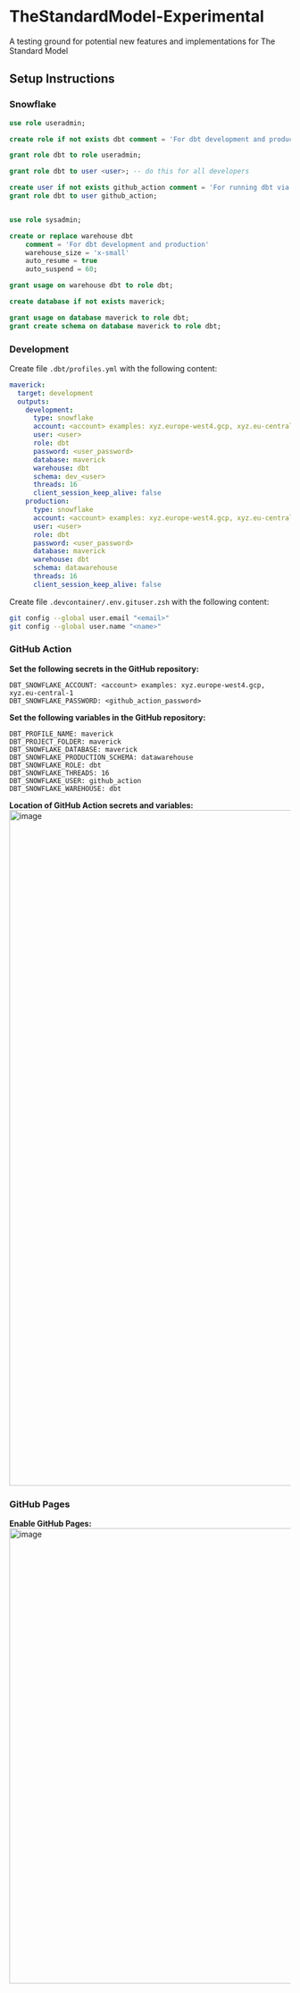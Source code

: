 # TheStandardModel-Experimental
A testing ground for potential new features and implementations for The Standard Model

## Setup Instructions

### Snowflake

```sql
use role useradmin;

create role if not exists dbt comment = 'For dbt development and production';

grant role dbt to role useradmin;

grant role dbt to user <user>; -- do this for all developers

create user if not exists github_action comment = 'For running dbt via GitHub Action';
grant role dbt to user github_action;


use role sysadmin;

create or replace warehouse dbt 
    comment = 'For dbt development and production' 
    warehouse_size = 'x-small' 
    auto_resume = true 
    auto_suspend = 60;

grant usage on warehouse dbt to role dbt;

create database if not exists maverick;

grant usage on database maverick to role dbt;
grant create schema on database maverick to role dbt;
```

### Development

Create file `.dbt/profiles.yml` with the following content:

```yaml
maverick:
  target: development
  outputs:
    development:
      type: snowflake
      account: <account> examples: xyz.europe-west4.gcp, xyz.eu-central-1
      user: <user>
      role: dbt
      password: <user_password>
      database: maverick
      warehouse: dbt
      schema: dev_<user>
      threads: 16
      client_session_keep_alive: false
    production:
      type: snowflake
      account: <account> examples: xyz.europe-west4.gcp, xyz.eu-central-1
      user: <user>
      role: dbt
      password: <user_password>
      database: maverick
      warehouse: dbt
      schema: datawarehouse
      threads: 16
      client_session_keep_alive: false
```

Create file `.devcontainer/.env.gituser.zsh` with the following content:
    
```bash
git config --global user.email "<email>"
git config --global user.name "<name>"
```

### GitHub Action

**Set the following secrets in the GitHub repository:**
```
DBT_SNOWFLAKE_ACCOUNT: <account> examples: xyz.europe-west4.gcp, xyz.eu-central-1
DBT_SNOWFLAKE_PASSWORD: <github_action_password>
```

**Set the following variables in the GitHub repository:**

```
DBT_PROFILE_NAME: maverick
DBT_PROJECT_FOLDER: maverick
DBT_SNOWFLAKE_DATABASE: maverick
DBT_SNOWFLAKE_PRODUCTION_SCHEMA: datawarehouse
DBT_SNOWFLAKE_ROLE: dbt
DBT_SNOWFLAKE_THREADS: 16
DBT_SNOWFLAKE_USER: github_action
DBT_SNOWFLAKE_WAREHOUSE: dbt
```

**Location of GitHub Action secrets and variables:**
<img width="1208" alt="image" src="https://github.com/TheDataMaverick/TheStandardModel-Experimental/assets/7769335/6ee05fcf-cb3e-4290-a944-bb0749042abb">

### GitHub Pages

**Enable GitHub Pages:**
<img width="814" alt="image" src="https://github.com/TheDataMaverick/TheStandardModel-Experimental/assets/7769335/5fb72e7c-ccbd-451c-a586-928061ee3d88">
